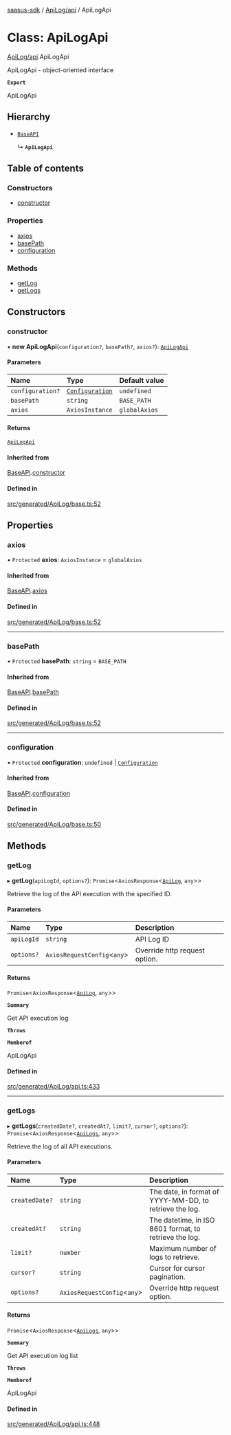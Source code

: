 [saasus-sdk](../README.md) / [ApiLog/api](../modules/ApiLog_api.md) / ApiLogApi

# Class: ApiLogApi

[ApiLog/api](../modules/ApiLog_api.md).ApiLogApi

ApiLogApi - object-oriented interface

**`Export`**

ApiLogApi

## Hierarchy

- [`BaseAPI`](ApiLog_base.BaseAPI.md)

  ↳ **`ApiLogApi`**

## Table of contents

### Constructors

- [constructor](ApiLog_api.ApiLogApi.md#constructor)

### Properties

- [axios](ApiLog_api.ApiLogApi.md#axios)
- [basePath](ApiLog_api.ApiLogApi.md#basepath)
- [configuration](ApiLog_api.ApiLogApi.md#configuration)

### Methods

- [getLog](ApiLog_api.ApiLogApi.md#getlog)
- [getLogs](ApiLog_api.ApiLogApi.md#getlogs)

## Constructors

### constructor

• **new ApiLogApi**(`configuration?`, `basePath?`, `axios?`): [`ApiLogApi`](ApiLog_api.ApiLogApi.md)

#### Parameters

| Name | Type | Default value |
| :------ | :------ | :------ |
| `configuration?` | [`Configuration`](ApiLog_configuration.Configuration.md) | `undefined` |
| `basePath` | `string` | `BASE_PATH` |
| `axios` | `AxiosInstance` | `globalAxios` |

#### Returns

[`ApiLogApi`](ApiLog_api.ApiLogApi.md)

#### Inherited from

[BaseAPI](ApiLog_base.BaseAPI.md).[constructor](ApiLog_base.BaseAPI.md#constructor)

#### Defined in

[src/generated/ApiLog/base.ts:52](https://github.com/saasus-platform/saasus-sdk-javascript/blob/c67ac22/src/generated/ApiLog/base.ts#L52)

## Properties

### axios

• `Protected` **axios**: `AxiosInstance` = `globalAxios`

#### Inherited from

[BaseAPI](ApiLog_base.BaseAPI.md).[axios](ApiLog_base.BaseAPI.md#axios)

#### Defined in

[src/generated/ApiLog/base.ts:52](https://github.com/saasus-platform/saasus-sdk-javascript/blob/c67ac22/src/generated/ApiLog/base.ts#L52)

___

### basePath

• `Protected` **basePath**: `string` = `BASE_PATH`

#### Inherited from

[BaseAPI](ApiLog_base.BaseAPI.md).[basePath](ApiLog_base.BaseAPI.md#basepath)

#### Defined in

[src/generated/ApiLog/base.ts:52](https://github.com/saasus-platform/saasus-sdk-javascript/blob/c67ac22/src/generated/ApiLog/base.ts#L52)

___

### configuration

• `Protected` **configuration**: `undefined` \| [`Configuration`](ApiLog_configuration.Configuration.md)

#### Inherited from

[BaseAPI](ApiLog_base.BaseAPI.md).[configuration](ApiLog_base.BaseAPI.md#configuration)

#### Defined in

[src/generated/ApiLog/base.ts:50](https://github.com/saasus-platform/saasus-sdk-javascript/blob/c67ac22/src/generated/ApiLog/base.ts#L50)

## Methods

### getLog

▸ **getLog**(`apiLogId`, `options?`): `Promise`\<`AxiosResponse`\<[`ApiLog`](../interfaces/ApiLog_api.ApiLog.md), `any`\>\>

Retrieve the log of the API execution with the specified ID.

#### Parameters

| Name | Type | Description |
| :------ | :------ | :------ |
| `apiLogId` | `string` | API Log ID |
| `options?` | `AxiosRequestConfig`\<`any`\> | Override http request option. |

#### Returns

`Promise`\<`AxiosResponse`\<[`ApiLog`](../interfaces/ApiLog_api.ApiLog.md), `any`\>\>

**`Summary`**

Get API execution log

**`Throws`**

**`Memberof`**

ApiLogApi

#### Defined in

[src/generated/ApiLog/api.ts:433](https://github.com/saasus-platform/saasus-sdk-javascript/blob/c67ac22/src/generated/ApiLog/api.ts#L433)

___

### getLogs

▸ **getLogs**(`createdDate?`, `createdAt?`, `limit?`, `cursor?`, `options?`): `Promise`\<`AxiosResponse`\<[`ApiLogs`](../interfaces/ApiLog_api.ApiLogs.md), `any`\>\>

Retrieve the log of all API executions.

#### Parameters

| Name | Type | Description |
| :------ | :------ | :------ |
| `createdDate?` | `string` | The date, in format of YYYY-MM-DD, to retrieve the log. |
| `createdAt?` | `string` | The datetime, in ISO 8601 format, to retrieve the log. |
| `limit?` | `number` | Maximum number of logs to retrieve. |
| `cursor?` | `string` | Cursor for cursor pagination. |
| `options?` | `AxiosRequestConfig`\<`any`\> | Override http request option. |

#### Returns

`Promise`\<`AxiosResponse`\<[`ApiLogs`](../interfaces/ApiLog_api.ApiLogs.md), `any`\>\>

**`Summary`**

Get API execution log list

**`Throws`**

**`Memberof`**

ApiLogApi

#### Defined in

[src/generated/ApiLog/api.ts:448](https://github.com/saasus-platform/saasus-sdk-javascript/blob/c67ac22/src/generated/ApiLog/api.ts#L448)
